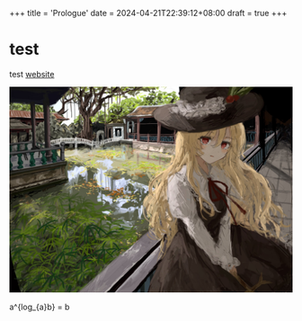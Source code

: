 +++
title = 'Prologue'
date = 2024-04-21T22:39:12+08:00
draft = true
+++
# test
test
[website](https://delisanca.blog)

![image](/static/test.jpg)

a^{log_{a}b} = b